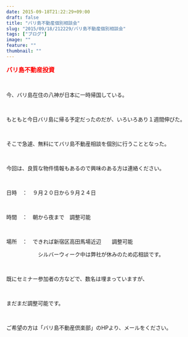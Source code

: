 ```yaml
---
date: 2015-09-18T21:22:29+09:00
draft: false
title: "バリ島不動産個別相談会"
slug: "2015/09/18/212229/バリ島不動産個別相談会"
tags: ["ブログ"]
image: ""
feature: ""
thumbnail: ""
---
```

<p><font color="#ff0000" size="3"><strong>バリ島不動産投資</strong></font></p><br/><p>今、バリ島在住の八神が日本に一時帰国している。</p><br/><p>もともと今日バリ島に帰る予定だったのだが、いろいろあり１週間伸びた。</p><br/><p>そこで急遽、無料にてバリ島不動産相談を個別に行うこととなった。</p><br/><p>今回は、良質な物件情報もあるので興味のある方は連絡ください。</p><br/><p>日時　：　９月２０日から９月２４日</p><br/><p>時間　：　朝から夜まで　調整可能</p><br/><p>場所　：　できれば新宿区高田馬場近辺　　調整可能</p><p>　　　　　　シルバーウィーク中は弊社が休みのため応相談です。</p><br/><p>既にセミナー参加者の方などで、数名は埋まっていますが、</p><br/><p>まだまだ調整可能です。</p><br/><p>ご希望の方は「バリ島不動産倶楽部」のHPより、メールをください。</p><br/><br/>

